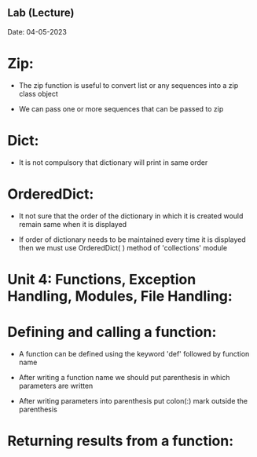 ## Lab (Lecture)

Date: 04-05-2023

<!-- Extra -->

# Zip:

- The zip function is useful to convert list or any sequences into a zip class object

- We can pass one or more sequences that can be passed to zip

# Dict:

- It is not compulsory that dictionary will print in same order

# OrderedDict:

- It not sure that the order of the dictionary in which it is created would remain same when it is displayed

- If order of dictionary needs to be maintained every time it is displayed then we must use OrderedDict( ) method of 'collections' module

# Unit 4: Functions, Exception Handling, Modules, File Handling:

# Defining and calling a function:

- A function can be defined using the keyword 'def' followed by function name

- After writing a function name we should put parenthesis in which parameters are written

- After writing parameters into parenthesis put colon(:) mark outside the parenthesis

# Returning results from a function:

